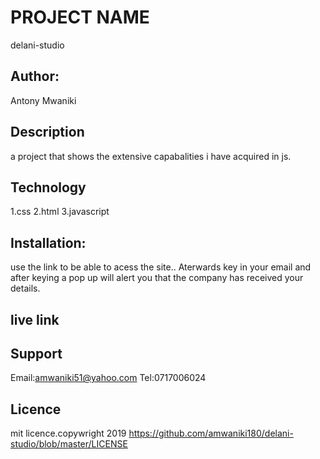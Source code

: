 # PROJECT NAME
delani-studio

## Author:
Antony Mwaniki

## Description
a project that shows the extensive capabalities i have acquired in js.

## Technology
1.css
2.html
3.javascript



## Installation:
use  the link to be able to acess the site..
Aterwards key in your email and after keying a pop up will alert you that the company has received your details.

## live link


## Support
Email:amwaniki51@yahoo.com
Tel:0717006024


## Licence
mit licence.copywright 2019
https://github.com/amwaniki180/delani-studio/blob/master/LICENSE
